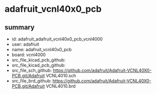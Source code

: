 # adafruit_vcnl40x0_pcb
 
## summary 
* id: adafruit_adafruit_vcnl40x0_pcb_vcnl4000
* user: adafruit
* name: adafruit_vcnl40x0_pcb
* board: vcnl4000
* src_file_kicad_pcb_github: 
* src_file_kicad_pcb_github: 
* src_file_sch_github: https://github.com/adafruit/Adafruit-VCNL40X0-PCB.git/Adafruit VCNL4010.sch
* src_file_brd_github: https://github.com/adafruit/Adafruit-VCNL40X0-PCB.git/Adafruit VCNL4010.brd




